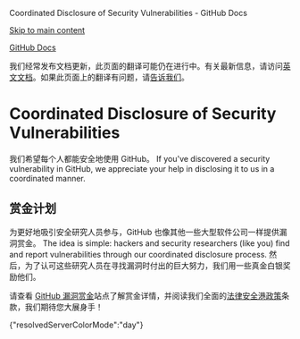 Coordinated Disclosure of Security Vulnerabilities - GitHub Docs

[Skip to main content](#main-content)

[](/cn)[GitHub Docs](/cn)

我们经常发布文档更新，此页面的翻译可能仍在进行中。有关最新信息，请访问[英文文档](/en)。如果此页面上的翻译有问题，请[告诉我们](https://github.com/contact?form[subject]=translation%20issue%20on%20docs.github.com&form[comments]=)。

Coordinated Disclosure of Security Vulnerabilities
==========

我们希望每个人都能安全地使用 GitHub。 If you've discovered a security vulnerability in GitHub, we appreciate your help in disclosing it to us in a coordinated manner.

[](#bounty-program)赏金计划
----------

为更好地吸引安全研究人员参与，GitHub 也像其他一些大型软件公司一样提供漏洞赏金。 The idea is simple: hackers and security researchers (like you) find and report vulnerabilities through our coordinated disclosure process. 然后，为了认可这些研究人员在寻找漏洞时付出的巨大努力，我们用一些真金白银奖励他们。

请查看 [GitHub 漏洞赏金](https://bounty.github.com)站点了解赏金详情，并阅读我们全面的[法律安全港政策](/cn/articles/github-bug-bounty-program-legal-safe-harbor)条款，我们期待您大展身手！

{"resolvedServerColorMode":"day"}
